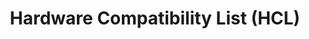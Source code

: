 ---
lang: fr
layout: hcl
model: all
permalink: /fr/hcl/
redirect_from:
- /fr/compatible-hardware/
ref: 143
title: Hardware Compatibility List (HCL)
---